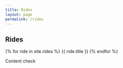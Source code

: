 ```yaml
---
title: Rides
layout: page
permalink: /rides
---
```

## Rides

{% for ride in site.rides %}
    {{ ride.title }} 
{% endfor %}

Content check


